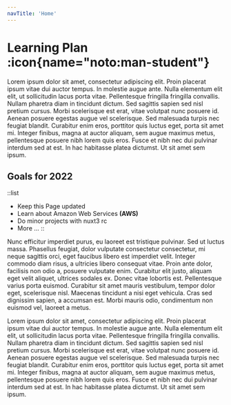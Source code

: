 ```yaml
---
navTitle: 'Home'
---
```


# Learning Plan :icon{name="noto:man-student"}

Lorem ipsum dolor sit amet, consectetur adipiscing elit. Proin placerat ipsum vitae dui auctor tempus. In molestie augue ante. Nulla elementum elit elit, ut sollicitudin lacus porta vitae. Pellentesque fringilla fringilla convallis. Nullam pharetra diam in tincidunt dictum. Sed sagittis sapien sed nisl pretium cursus. Morbi scelerisque est erat, vitae volutpat nunc posuere id. Aenean posuere egestas augue vel scelerisque. Sed malesuada turpis nec feugiat blandit. Curabitur enim eros, porttitor quis luctus eget, porta sit amet mi. Integer finibus, magna at auctor aliquam, sem augue maximus metus, pellentesque posuere nibh lorem quis eros. Fusce et nibh nec dui pulvinar interdum sed at est. In hac habitasse platea dictumst. Ut sit amet sem ipsum.


## Goals for 2022

::list
- Keep this Page updated
- Learn about Amazon Web Services **(AWS)**
- Do minor projects with nuxt3 rc
- More ...
::


Nunc efficitur imperdiet purus, eu laoreet est tristique pulvinar. Sed ut luctus massa. Phasellus feugiat, dolor vulputate consectetur consectetur, mi neque sagittis orci, eget faucibus libero est imperdiet velit. Integer commodo diam risus, a ultricies libero consequat vitae. Proin ante dolor, facilisis non odio a, posuere vulputate enim. Curabitur elit justo, aliquam eget velit aliquet, ultrices sodales ex. Donec vitae lobortis est. Pellentesque varius porta euismod. Curabitur sit amet mauris vestibulum, tempor dolor eget, scelerisque nisl. Maecenas tincidunt a nisi eget vehicula. Cras sed dignissim sapien, a accumsan est. Morbi mauris odio, condimentum non euismod vel, laoreet a metus.

Lorem ipsum dolor sit amet, consectetur adipiscing elit. Proin placerat ipsum vitae dui auctor tempus. In molestie augue ante. Nulla elementum elit elit, ut sollicitudin lacus porta vitae. Pellentesque fringilla fringilla convallis. Nullam pharetra diam in tincidunt dictum. Sed sagittis sapien sed nisl pretium cursus. Morbi scelerisque est erat, vitae volutpat nunc posuere id. Aenean posuere egestas augue vel scelerisque. Sed malesuada turpis nec feugiat blandit. Curabitur enim eros, porttitor quis luctus eget, porta sit amet mi. Integer finibus, magna at auctor aliquam, sem augue maximus metus, pellentesque posuere nibh lorem quis eros. Fusce et nibh nec dui pulvinar interdum sed at est. In hac habitasse platea dictumst. Ut sit amet sem ipsum.
